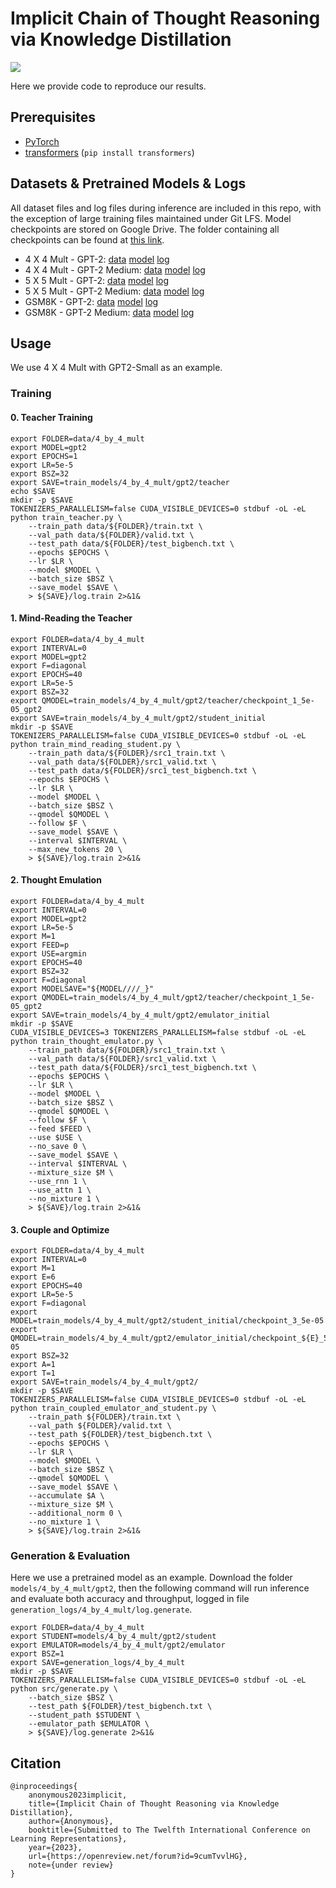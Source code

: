 # Implicit Chain of Thought Reasoning via Knowledge Distillation

![](imgs/training_illustration.png)

Here we provide code to reproduce our results.

## Prerequisites

* [PyTorch](https://pytorch.org/get-started/locally/)
* [transformers](https://github.com/huggingface/transformers) (`pip install transformers`)

## Datasets & Pretrained Models & Logs

All dataset files and log files during inference are included in this repo, with the exception of large training files maintained under Git LFS. Model checkpoints are stored on Google Drive. The folder containing all checkpoints can be found at [this link](https://drive.google.com/drive/folders/1Sclr5bmLZIUcktCaFAeWRTevRGLUwlC_?usp=drive_link).

* 4 X 4 Mult - GPT-2: [data](data/4_by_4_mult/) [model](https://drive.google.com/drive/folders/1Zp-PFwiHkwq0wuFScjN5R8jDdXdnQYQ_?usp=sharing) [log](logs/4_by_4_mult/gpt2/log.generate)
* 4 X 4 Mult - GPT-2 Medium: [data](data/4_by_4_mult/) [model](https://drive.google.com/drive/folders/1B0e67ifTSTTuUg0Sh-of5135Rh4KQ-2v?usp=sharing) [log](logs/4_by_4_mult/gpt2-medium/log.generate)
* 5 X 5 Mult - GPT-2: [data](data/5_by_5_mult/) [model](https://drive.google.com/drive/folders/1lHa2Xey8jJ3__RsYRhcOFHU7Xfqp7XTG?usp=sharing) [log](logs/5_by_5_mult/gpt2/log.generate)
* 5 X 5 Mult - GPT-2 Medium: [data](data/5_by_5_mult/) [model](https://drive.google.com/drive/folders/18dRIynq0j5EBOnKTpOPaLJWCoMBXZYTi?usp=sharing) [log](logs/5_by_5_mult/gpt2-medium/log.generate)
* GSM8K - GPT-2: [data](data/5_by_5_mult/) [model](https://drive.google.com/drive/folders/1aFBBcUr_vHtaDqgpU5A1ErEvrJyX-cEO?usp=sharing) [log](logs/gsm8k/gpt2/log.generate)
* GSM8K - GPT-2 Medium: [data](data/5_by_5_mult/) [model](https://drive.google.com/drive/folders/1zFXfwq5jDjgKpbUVafY5KC0LmJpYXjQK?usp=sharing) [log](logs/gsm8k/gpt2-medium/log.generate)

## Usage

We use 4 X 4 Mult with GPT2-Small as an example.


### Training

#### 0. Teacher Training

```
export FOLDER=data/4_by_4_mult
export MODEL=gpt2
export EPOCHS=1
export LR=5e-5
export BSZ=32
export SAVE=train_models/4_by_4_mult/gpt2/teacher
echo $SAVE
mkdir -p $SAVE
TOKENIZERS_PARALLELISM=false CUDA_VISIBLE_DEVICES=0 stdbuf -oL -eL python train_teacher.py \
    --train_path data/${FOLDER}/train.txt \
    --val_path data/${FOLDER}/valid.txt \
    --test_path data/${FOLDER}/test_bigbench.txt \
    --epochs $EPOCHS \
    --lr $LR \
    --model $MODEL \
    --batch_size $BSZ \
    --save_model $SAVE \
    > ${SAVE}/log.train 2>&1&
```

#### 1. Mind-Reading the Teacher

```
export FOLDER=data/4_by_4_mult
export INTERVAL=0
export MODEL=gpt2
export F=diagonal
export EPOCHS=40
export LR=5e-5
export BSZ=32
export QMODEL=train_models/4_by_4_mult/gpt2/teacher/checkpoint_1_5e-05_gpt2
export SAVE=train_models/4_by_4_mult/gpt2/student_initial
mkdir -p $SAVE
TOKENIZERS_PARALLELISM=false CUDA_VISIBLE_DEVICES=0 stdbuf -oL -eL python train_mind_reading_student.py \
    --train_path data/${FOLDER}/src1_train.txt \
    --val_path data/${FOLDER}/src1_valid.txt \
    --test_path data/${FOLDER}/src1_test_bigbench.txt \
    --epochs $EPOCHS \
    --lr $LR \
    --model $MODEL \
    --batch_size $BSZ \
    --qmodel $QMODEL \
    --follow $F \
    --save_model $SAVE \
    --interval $INTERVAL \
    --max_new_tokens 20 \
    > ${SAVE}/log.train 2>&1&
```

#### 2. Thought Emulation

```
export FOLDER=data/4_by_4_mult
export INTERVAL=0
export MODEL=gpt2
export LR=5e-5
export M=1
export FEED=p
export USE=argmin
export EPOCHS=40
export BSZ=32
export F=diagonal
export MODELSAVE="${MODEL////_}"
export QMODEL=train_models/4_by_4_mult/gpt2/teacher/checkpoint_1_5e-05_gpt2
export SAVE=train_models/4_by_4_mult/gpt2/emulator_initial
mkdir -p $SAVE
CUDA_VISIBLE_DEVICES=3 TOKENIZERS_PARALLELISM=false stdbuf -oL -eL python train_thought_emulator.py \
    --train_path data/${FOLDER}/src1_train.txt \
    --val_path data/${FOLDER}/src1_valid.txt \
    --test_path data/${FOLDER}/src1_test_bigbench.txt \
    --epochs $EPOCHS \
    --lr $LR \
    --model $MODEL \
    --batch_size $BSZ \
    --qmodel $QMODEL \
    --follow $F \
    --feed $FEED \
    --use $USE \
    --no_save 0 \
    --save_model $SAVE \
    --interval $INTERVAL \
    --mixture_size $M \
    --use_rnn 1 \
    --use_attn 1 \
    --no_mixture 1 \
    > ${SAVE}/log.train 2>&1&
```

#### 3. Couple and Optimize

```
export FOLDER=data/4_by_4_mult
export INTERVAL=0
export M=1
export E=6
export EPOCHS=40
export LR=5e-5
export F=diagonal
export MODEL=train_models/4_by_4_mult/gpt2/student_initial/checkpoint_3_5e-05
export QMODEL=train_models/4_by_4_mult/gpt2/emulator_initial/checkpoint_${E}_5e-05
export BSZ=32
export A=1
export T=1
export SAVE=train_models/4_by_4_mult/gpt2/
mkdir -p $SAVE
TOKENIZERS_PARALLELISM=false CUDA_VISIBLE_DEVICES=0 stdbuf -oL -eL python train_coupled_emulator_and_student.py \
    --train_path ${FOLDER}/train.txt \
    --val_path ${FOLDER}/valid.txt \
    --test_path ${FOLDER}/test_bigbench.txt \
    --epochs $EPOCHS \
    --lr $LR \
    --model $MODEL \
    --batch_size $BSZ \
    --qmodel $QMODEL \
    --save_model $SAVE \
    --accumulate $A \
    --mixture_size $M \
    --additional_norm 0 \
    --no_mixture 1 \
    > ${SAVE}/log.train 2>&1&
```

### Generation & Evaluation

Here we use a pretrained model as an example. Download the folder `models/4_by_4_mult/gpt2`, then the following command will run inference and evaluate both accuracy and throughput, logged in file `generation_logs/4_by_4_mult/log.generate`.

```
export FOLDER=data/4_by_4_mult
export STUDENT=models/4_by_4_mult/gpt2/student
export EMULATOR=models/4_by_4_mult/gpt2/emulator
export BSZ=1
export SAVE=generation_logs/4_by_4_mult
mkdir -p $SAVE
TOKENIZERS_PARALLELISM=false CUDA_VISIBLE_DEVICES=0 stdbuf -oL -eL python src/generate.py \
    --batch_size $BSZ \
    --test_path ${FOLDER}/test_bigbench.txt \
    --student_path $STUDENT \
    --emulator_path $EMULATOR \
    > ${SAVE}/log.generate 2>&1&
```

## Citation

```
@inproceedings{
    anonymous2023implicit,
    title={Implicit Chain of Thought Reasoning via Knowledge Distillation},
    author={Anonymous},
    booktitle={Submitted to The Twelfth International Conference on Learning Representations},
    year={2023},
    url={https://openreview.net/forum?id=9cumTvvlHG},
    note={under review}
}
```
